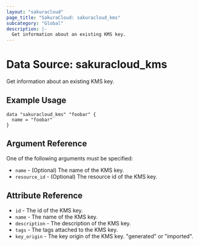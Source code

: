 ```yaml
---
layout: "sakuracloud"
page_title: "SakuraCloud: sakuracloud_kms"
subcategory: "Global"
description: |-
  Get information about an existing KMS key.
---
```


# Data Source: sakuracloud_kms

Get information about an existing KMS key.

## Example Usage

```hcl
data "sakuracloud_kms" "foobar" {
  name = "foobar"
}
```

## Argument Reference

One of the following arguments must be specified:

* `name` - (Optional) The name of the KMS key.
* `resource_id` - (Optional) The resource id of the KMS key.

## Attribute Reference

* `id` - The id of the KMS key.
* `name` - The name of the KMS key.
* `description` - The description of the KMS key.
* `tags` - The tags attached to the KMS key.
* `key_origin` - The key origin of the KMS key. "generated" or "imported".
